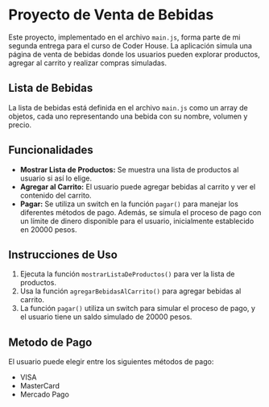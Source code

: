 # Proyecto de Venta de Bebidas

Este proyecto, implementado en el archivo `main.js`, forma parte de mi segunda entrega para el curso de Coder House. La aplicación simula una página de venta de bebidas donde los usuarios pueden explorar productos, agregar al carrito y realizar compras simuladas.


## Lista de Bebidas

La lista de bebidas está definida en el archivo `main.js` como un array de objetos, cada uno representando una bebida con su nombre, volumen y precio.

## Funcionalidades

- **Mostrar Lista de Productos:** Se muestra una lista de productos al usuario si así lo elige.
- **Agregar al Carrito:** El usuario puede agregar bebidas al carrito y ver el contenido del carrito.
- **Pagar:** Se utiliza un switch en la función `pagar()` para manejar los diferentes métodos de pago. Además, se simula el proceso de pago con un límite de dinero disponible para el usuario, inicialmente establecido en 20000 pesos.

## Instrucciones de Uso

1. Ejecuta la función `mostrarListaDeProductos()` para ver la lista de productos.
2. Usa la función `agregarBebidasAlCarrito()` para agregar bebidas al carrito.
3. La función `pagar()` utiliza un switch para simular el proceso de pago, y el usuario tiene un saldo simulado de 20000 pesos.

## Metodo de Pago

El usuario puede elegir entre los siguientes métodos de pago:
- VISA
- MasterCard
- Mercado Pago




